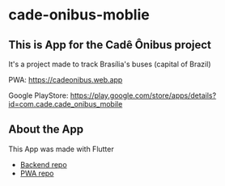 # cade-onibus-moblie
## This is App for the Cadê Ônibus project

It's a project made to track Brasília's buses (capital of Brazil)

PWA: https://cadeonibus.web.app

Google PlayStore: https://play.google.com/store/apps/details?id=com.cade.cade_onibus_mobile

## About the App
This App was made with Flutter

- [Backend repo](https://github.com/UnDer-7/cade-onibus-backend)
- [PWA repo](https://github.com/UnDer-7/cade-onibus-frontend)
